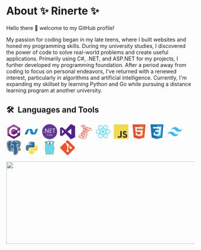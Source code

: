 # About ✨ Rinerte ✨

Hello there 👋 welcome to my GitHub profile!

My passion for coding began in my late teens, where I built websites and honed my programming skills. During my university studies, I discovered the power of code to solve real-world problems and create useful applications. Primarily using C#, .NET, and ASP.NET for my projects, I further developed my programming foundation. After a period away from coding to focus on personal endeavors, I've returned with a renewed interest, particularly in algorithms and artificial intelligence. Currently, I'm expanding my skillset by learning Python and Go while pursuing a distance learning program at another university.

## 🛠️ &nbsp;Languages and Tools

<p>
<img src="https://raw.githubusercontent.com/devicons/devicon/master/icons/csharp/csharp-original.svg" title="CSharp" alt="CSharp" width="40" height="40"/>&nbsp;
<img src="https://raw.githubusercontent.com/devicons/devicon/master/icons/dot-net/dot-net-original.svg" title=".NET" alt=".NET" width="40" height="40"/>&nbsp;
<img src="https://raw.githubusercontent.com/devicons/devicon/master/icons/dotnetcore/dotnetcore-original.svg" title=".NET Core" alt=".NET Core" width="40" height="40"/>&nbsp;
<img src="https://raw.githubusercontent.com/devicons/devicon/master/icons/visualstudio/visualstudio-plain.svg" title="Visual Studio" alt="Visual Studio" width="40" height="40"/>&nbsp;
<img src="https://raw.githubusercontent.com/devicons/devicon/master/icons/microsoftsqlserver/microsoftsqlserver-plain.svg" title="MS SQL Server" alt="MS SQL Server" width="40" height="40"/>&nbsp;
<img src="https://raw.githubusercontent.com/devicons/devicon/master/icons/react/react-original.svg" title="React" alt="React" width="40" height="40"/>&nbsp;
  <img src="https://raw.githubusercontent.com/devicons/devicon/master/icons/javascript/javascript-original.svg" title="JS" alt="JS" width="40" height="40"/>&nbsp;
  <img src="https://raw.githubusercontent.com/devicons/devicon/master/icons/html5/html5-original.svg" title="HTML5" alt="HTML5" width="40" height="40"/>&nbsp;
  <img src="https://raw.githubusercontent.com/devicons/devicon/master/icons/css3/css3-original.svg" title="CSS" alt="CSS" width="40" height="40"/>&nbsp;
  <img src="https://raw.githubusercontent.com/devicons/devicon/master/icons/tailwindcss/tailwindcss-original.svg" title="Tailwind" alt="Tailwind" width="40" height="40"/>&nbsp;
  <img src="https://raw.githubusercontent.com/devicons/devicon/master/icons/postgresql/postgresql-original.svg" title="PostgreSQL" alt="PostgreSQL" width="40" height="40"/>&nbsp;
  <img src="https://raw.githubusercontent.com/devicons/devicon/master/icons/python/python-original.svg" title="PYTHON" alt="PYTHON" width="40" height="40"/>&nbsp;
  <img src="https://raw.githubusercontent.com/devicons/devicon/master/icons/go/go-original.svg" title="GO" alt="GO" width="40" height="40"/>&nbsp;
  <img src="https://raw.githubusercontent.com/devicons/devicon/master/icons/git/git-original.svg" title="Git" alt="Git" width="40" height="40"/>&nbsp;
</p>

<p align="center">
  <img width="800" height="220" src="https://streak-stats.demolab.com?user=rinerte&theme=highcontrast&hide_border=true&border_radius=5&card_width=800">
</p>
